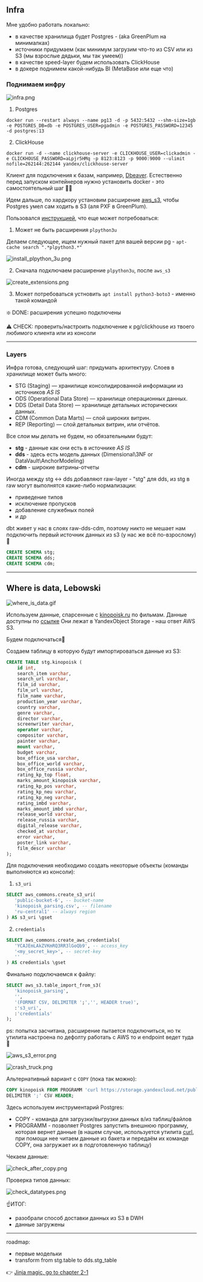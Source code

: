 

## Infra

Мне удобно работать локально:
- в качестве хранилища будет Postgres - (aka GreenPlum на минималках)
- источники придумаем (как минимум загрузим что-то из CSV или из S3 (мы взрослые дядьки, мы так умеем))
- в качестве speed-layer будем использовать ClickHouse
- в докере поднимем какой-нибудь BI (MetaBase или еще что)

### Поднимаем инфру

![infra.png](..%2F..%2Fimg%2Finfra.png)

1. Postgres

```
docker run --restart always --name pg13 -d -p 5432:5432 --shm-size=1gb  -e POSTGRES_DB=db -e POSTGRES_USER=pgadmin -e POSTGRES_PASSWORD=12345 -d postgres:13
```

2. ClickHouse

```
docker run -d --name clickhouse-server -e CLICKHOUSE_USER=clickadmin -e CLICKHOUSE_PASSWORD=aLpjr5HMq -p 8123:8123 -p 9000:9000 --ulimit nofile=262144:262144 yandex/clickhouse-server
```

Клиент для подключения к базам, например, [Dbeaver](https://dbeaver.io/download/). Естественно перед запуском контейнеров нужно установить docker - 
это самостоятельный шаг 🚶‍♂️


Идем дальше, по хардкору уcтановим расширение [aws_s3](https://docs.aws.amazon.com/AmazonRDS/latest/UserGuide/USER_PostgreSQL.S3Import.html),
чтобы Postgres умел сам ходить в S3 (аля PXF в GreenPlum).

Пользовался [инструкцией](https://github.com/chimpler/postgres-aws-s3), что еще может потребоваться:
1. Может не быть расширения `plpython3u`

Делаем следующее, ищем нужный пакет для вашей версии pg - `apt-cache search ".*plpython3.*"`

![install_plpython_3u.png](..%2F..%2Fimg%2Finstall_plpython_3u.png)

2. Сначала подключаем расширение `plpython3u`, после `aws_s3`

![create_extensions.png](..%2F..%2Fimg%2Fcreate_extensions.png)

3. Может потребоваться устновить `apt install python3-boto3` - именно такой командой


❇️ DONE: расширения успешно подключены

⚠️ CHECK: проверить/настроить подключение к pg/clickhouse из твоего любимого клиента или из консоли

------------------------------------------

### Layers

Инфра готова, следующий шаг: придумать архитектуру. Слоев в хранилище может быть много:
* STG (Staging) — хранилище консолидированной информации из источников _AS IS_
* ODS (Operational Data Store) — хранилище операционных данных.
* DDS (Detail Data Store) — хранилище детальных исторических данных.
* CDM (Common Data Marts) — слой широких витрин.
* REP (Reporting) — слой детальных витрин, или отчётов.

Все слои мы делать не будем, но обязательными будут:
- **stg** - данные как они есть в источнике _AS IS_
- **dds** - здесь есть модель данных (Dimensional\3NF or DataVault\AnchorModeling)
- **cdm** - широкие витрины-отчеты

Иногда между stg <-> dds добавляют raw-layer - "stg" для dds, из stg в raw могут выполнятся какие-либо нормализации:
- приведение типов
- исключение пропусков
- добавление служебных полей
- и др

dbt живет у нас в слоях raw-dds-cdm, поэтому никто не мешает нам подключить первый источник данных из s3 (у нас же всё по-взрослому)🤘

```sql
CREATE SCHEMA stg;
CREATE SCHEMA dds;
CREATE SCHEMA cdm;
```

------------------------------------------

## Where is data, Lebowski

![where_is_data.gif](..%2F..%2Fimg%2Fwhere_is_data.gif)

Используем данные, спарсенные с [kinopoisk.ru](https://www.kinopoisk.ru/) по фильмам. Данные доступны по [ссылке](https://storage.yandexcloud.net/public-bucket-6/data/kinopoisk_parsing.csv)
Они лежат в YandexObject Storage - наш ответ AWS S3.

Будем подключаться🔌

Создаем таблицу в которую будут импортироваться данные из S3:

```sql
CREATE TABLE stg.kinopoisk (
    id int,
    search_item varchar,
    search_url varchar,
    film_id varchar,
    film_url varchar,
    film_name varchar,
    production_year varchar,
    country varchar,
    genre varchar,
    director varchar,
    screenwriter varchar,
    operator varchar,
    compositor varchar,
    painter varchar,
    mount varchar,
    budget varchar,
    box_office_usa varchar,
    box_office_world varchar,
    box_office_russia varchar,
    rating_kp_top float,
    marks_amount_kinopoisk varchar,
    rating_kp_pos varchar,
    rating_kp_neu varchar,
    rating_kp_neg varchar,
    rating_imbd varchar,
    marks_amount_imbd varchar,
    release_world varchar,
    release_russia varchar,
    digital_release varchar,
    checked_at varchar,
    error varchar,
    poster_link varchar,
    film_descr varchar
);
```

Для подключения необходимо создать некоторые объекты (команды выполняются из консоли):
1. `s3_uri`

```sql
SELECT aws_commons.create_s3_uri(
   'public-bucket-6', -- bucket-name
   'kinopoisk_parsing.csv', -- filename
   'ru-central1' -- always region
) AS s3_uri \gset
```

2. `credentials`

```sql
SELECT aws_commons.create_aws_credentials(
   'YCAJEmLAkZVKmRQ3RR3lGoQb9', -- access_key
   '<my_secret_key>', -- secret-key
   ''
) AS credentials \gset
```

Финально подключаемся к файлу:

```sql
SELECT aws_s3.table_import_from_s3(
   'kinopoisk_parsing',
   '',
   '(FORMAT CSV, DELIMITER ';','', HEADER true)',
   :'s3_uri',
   :'credentials'
);
```
ps: попытка засчитана, расширение пытается подключиться, но тк утилита настроена по дефолту работать с AWS то и endpoint ведет туда 🤷

![aws_s3_error.png](..%2F..%2Fimg%2Faws_s3_error.png)

![crash_truck.png](..%2F..%2Fimg%2Fcrash_truck.png)

Альтернативный вариант с `COPY` (пока так можно):

```sql
COPY kinopoisk FROM PROGRAMM 'curl https://storage.yandexcloud.net/public-bucket-6/data/kinopoisk_parsing.csv' 
DELIMITER ';' CSV HEADER;
```

Здесь используем инструментарий Postgres:
- COPY - команда для загрузки/выгрузки данных в/из таблиц/файлов
- PROGRAMM - позволяет Postgres запустить внешнюю программу, которая вернет данные (в нашем случае, используется утилита [curl](https://ru.wikipedia.org/wiki/CURL),
при помощи нее читаем данные из бакета и передаём их команде COPY, она загружает их в подготовленную таблицу)

Чекаем данные:

![check_after_copy.png](..%2F..%2Fimg%2Fcheck_after_copy.png)

Проверка типов данных:

![check_datatypes.png](..%2F..%2Fimg%2Fcheck_datatypes.png)

☝️ИТОГ:
- разобрали способ доставки данных из S3 в DWH
- данные загружены

--------------------------------

roadmap:
- первые модельки
- transform from stg.table to dds.stg_table

👉 [Jinja magic, go to chapter 2-1](https://github.com/urevoleg/course-dbt-fundamentals/tree/main/course/chapter-2-1#если-есть-html-код-и-не-только-и-в-него-нужно-что-то-вставить)

